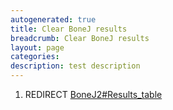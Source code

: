 ```yaml
---
autogenerated: true
title: Clear BoneJ results
breadcrumb: Clear BoneJ results
layout: page
categories: 
description: test description
---
```


1.  REDIRECT [BoneJ2\#Results\_table](BoneJ2#Results_table)
